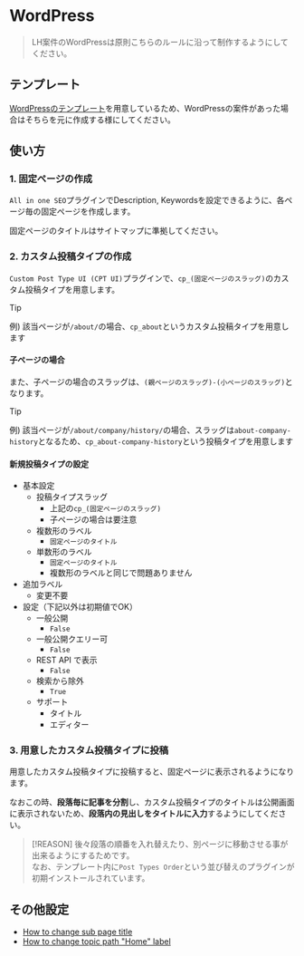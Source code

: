 # WordPress

> LH案件のWordPressは原則こちらのルールに沿って制作するようにしてください。

## テンプレート

[WordPressのテンプレート](https://gitlab.com/lionheart-group/wordpress-template)を用意しているため、WordPressの案件があった場合はそちらを元に作成する様にしてください。

## 使い方

### 1. 固定ページの作成

`All in one SEO`プラグインでDescription, Keywordsを設定できるように、各ページ毎の固定ページを作成します。

固定ページのタイトルはサイトマップに準拠してください。


### 2. カスタム投稿タイプの作成

`Custom Post Type UI (CPT UI)`プラグインで、`cp_(固定ページのスラッグ)`のカスタム投稿タイプを用意します。

> [!TIP]
> 例) 該当ページが`/about/`の場合、`cp_about`というカスタム投稿タイプを用意します

#### 子ページの場合

また、子ページの場合のスラッグは、`(親ページのスラッグ)-(小ページのスラッグ)`となります。

> [!TIP]
> 例) 該当ページが`/about/company/history/`の場合、スラッグは`about-company-history`となるため、`cp_about-company-history`という投稿タイプを用意します


#### 新規投稿タイプの設定

* 基本設定
    * 投稿タイプスラッグ
        * 上記の`cp_(固定ページのスラッグ)`
        * 子ページの場合は要注意
    * 複数形のラベル
        * `固定ページのタイトル`
    * 単数形のラベル
        * `固定ページのタイトル`
        * 複数形のラベルと同じで問題ありません
* 追加ラベル
    * 変更不要
* 設定（下記以外は初期値でOK）
    * 一般公開
        * `False`
    * 一般公開クエリー可
        * `False`
    * REST API で表示
        * `False`
    * 検索から除外
        * `True`
    * サポート
        * タイトル
        * エディター


### 3. 用意したカスタム投稿タイプに投稿

用意したカスタム投稿タイプに投稿すると、固定ページに表示されるようになります。

なおこの時、**段落毎に記事を分割**し、カスタム投稿タイプのタイトルは公開画面に表示されないため、**段落内の見出しをタイトルに入力**するようにしてください。

> [!REASON]
> 後々段落の順番を入れ替えたり、別ページに移動させる事が出来るようにするためです。  
> なお、テンプレート内に`Post Types Order`という並び替えのプラグインが初期インストールされています。

## その他設定

* [How to change sub page title](/en/wordpress/howto/title.md)
* [How to change topic path "Home" label](/en/wordpress/howto/topic-path.md)